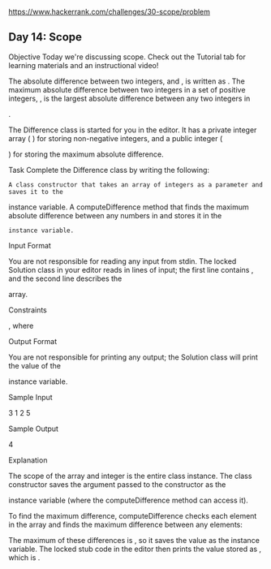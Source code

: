 https://www.hackerrank.com/challenges/30-scope/problem

## Day 14: Scope

Objective
Today we're discussing scope. Check out the Tutorial tab for learning materials and an instructional video!

The absolute difference between two integers,
and , is written as . The maximum absolute difference between two integers in a set of positive integers, , is the largest absolute difference between any two integers in

.

The Difference class is started for you in the editor. It has a private integer array (
) for storing non-negative integers, and a public integer (

) for storing the maximum absolute difference.

Task
Complete the Difference class by writing the following:

    A class constructor that takes an array of integers as a parameter and saves it to the 

instance variable.
A computeDifference method that finds the maximum absolute difference between any
numbers in and stores it in the

    instance variable.

Input Format

You are not responsible for reading any input from stdin. The locked Solution class in your editor reads in
lines of input; the first line contains , and the second line describes the

array.

Constraints

, where

Output Format

You are not responsible for printing any output; the Solution class will print the value of the

instance variable.

Sample Input

3
1 2 5

Sample Output

4

Explanation

The scope of the
array and integer is the entire class instance. The class constructor saves the argument passed to the constructor as the

instance variable (where the computeDifference method can access it).

To find the maximum difference, computeDifference checks each element in the array and finds the maximum difference between any
elements:

The maximum of these differences is , so it saves the value as the instance variable. The locked stub code in the editor then prints the value stored as , which is .
